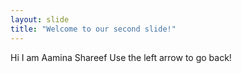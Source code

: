 ```yaml
---
layout: slide
title: "Welcome to our second slide!"
---
```

Hi I am Aamina Shareef
Use the left arrow to go back!

